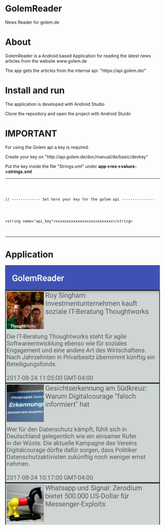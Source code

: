 # GolemReader
News Reader for golem.de

<h1>About</h1>

<p>GolemReader is a Android based Application for reading the latest news articles from the website www.golem.de</p>
<p>The app gets the articles from the internal api: "https://api.golem.de/"</p>

<h1>Install and run</h1>

<p>The application is developed with Android Studio</p>
<p>Clone the repository and open the project with Android Stuido</h1>

<h1>IMPORTANT</h1>
<p>For using the Golem api a key is required.<p>
<p>Create your key on "http://api.golem.de/doc/manual/de/basic/devkey"</p>
<p>Put the key inside the file "Strings.xml" under <b>app->res->values->strings.xml</b>
<hr>
<code>
  <p>// ------------- Set here your key for the golem api ---------------</p>
  <p>&lt;string name="api_key"&gt;xxxxxxxxxxxxxxxxxxxxxxxxxx&lt;/string&gt;</p>
</code>
<hr>
<h1>

<h1>Application</h1>

![alt text](https://github.com/Link-F/GolemReader/blob/master/example.png)
